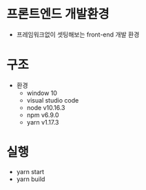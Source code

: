  프론트엔드 개발환경
==========================
* 프레임워크없이 셋팅해보는 front-end 개발 환경

구조
==========================
* 환경
   * window 10
   * visual studio code
   * node v10.16.3
   * npm v6.9.0
   * yarn v1.17.3

 실행
==========================
* yarn start
* yarn build
